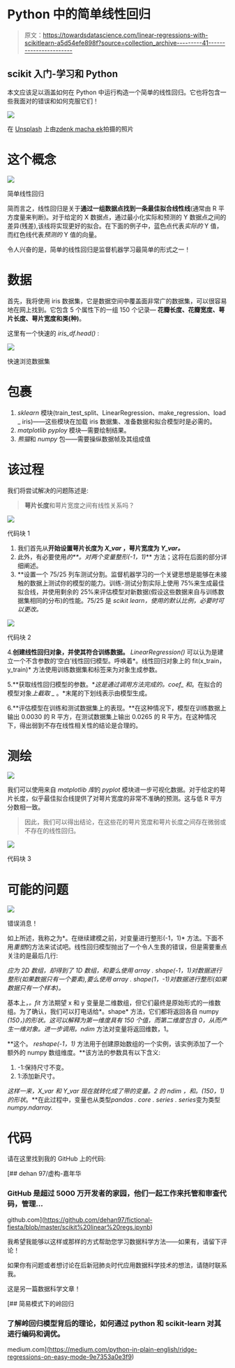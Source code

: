 # Python 中的简单线性回归

> 原文：<https://towardsdatascience.com/linear-regressions-with-scikitlearn-a5d54efe898f?source=collection_archive---------41----------------------->

## scikit 入门-学习和 Python

本文应该足以涵盖如何在 Python 中运行构造一个简单的线性回归。它也将包含一些我面对的错误和如何克服它们！

![](img/22cc49336c0282636b411b913c881a26.png)

在 [Unsplash](https://unsplash.com?utm_source=medium&utm_medium=referral) 上由[zdenk macha ek](https://unsplash.com/@zmachacek?utm_source=medium&utm_medium=referral)拍摄的照片

# 这个概念

![](img/b0347a4719b5df40680a18e7f48df18a.png)

简单线性回归

简而言之，线性回归是关于**通过一组数据点找到一条最佳拟合线性线**(通常由 R 平方度量来判断)。对于给定的 X 数据点，通过最小化实际和预测的 Y 数据点之间的差异(残差),该线将实现更好的拟合。在下面的例子中，蓝色点代表*实际的* Y 值，而红色线代表*预测的* Y 值的向量。

令人兴奋的是，简单的线性回归是监督机器学习最简单的形式之一！

# **数据**

首先，我将使用 iris 数据集，它是数据空间中覆盖面非常广的数据集，可以很容易地在网上找到。它包含 5 个属性下的一组 150 个记录— **花瓣长度、花瓣宽度、萼片长度、萼片宽度和类(种)**。

这里有一个快速的 *iris_df.head()* :

![](img/82328808b3d86bef49b70bd2b7278c32.png)

快速浏览数据集

# 包裹

1.  *sklearn* 模块(train_test_split、LinearRegression、make_regression、load _ iris)——这些模块在加载 iris 数据集、准备数据和拟合模型时是必需的。
2.  *matplotlib pyploy* 模块—需要绘制结果。
3.  *熊猫*和 *numpy* 包——需要操纵数据帧及其组成值

# 该过程

我们将尝试解决的问题陈述是:

> **萼片长度**和萼片宽度之间有线性关系吗？

![](img/36f88722d75595ac39b3d4ee4e5256e2.png)

代码块 1

1.  我们首先从**开始设置萼片长度为 *X_var* ，萼片宽度为 *Y_var。***
2.  此外，有必要使用*的**。对两个变量整形(-1，1)*** 方法；这将在后面的部分详细阐述。
3.  **设置一个 75/25 列车测试分割。监督机器学习的一个关键思想是能够在未接触的数据上测试你的模型的能力。训练-测试分割实际上使用 75%来生成最佳拟合线，并使用剩余的 25%来评估模型对新数据(假设这些数据来自与训练数据集相同的分布)的性能。75/25 是 *scikit learn，*使用的默认比例，必要时可以更改。**

![](img/09f353796797134acb462c88007a900b.png)

代码块 2

4.**创建线性回归对象，并使其符合训练数据。** *LinearRegression()* 可以认为是建立一个不含参数的‘空白’线性回归模型。呼唤着*。线性回归对象上的 fit(x_train，y_train)* 方法使用训练数据集和标签来为对象生成参数。

5.**获取线性回归模型的参数。**这是通过调用方法*完成的。coef_* 和*。在拟合的模型对象*上截取 _* 。*末尾的下划线表示由模型生成。

6.**评估模型在训练和测试数据集上的表现。**在这种情况下，模型在训练数据上输出 0.0030 的 R 平方，在测试数据集上输出 0.0265 的 R 平方。在这种情况下，得出弱到不存在线性相关性的结论是合理的。

# 测绘

![](img/2d9cbfcd06d8e454e914ac3e12d82547.png)

我们可以使用来自 *matplotlib 库*的 *pyplot* 模块进一步可视化数据。对于给定的萼片长度，似乎最佳拟合线提供了对萼片宽度的非常不准确的预测。这与低 R 平方分数相一致。

> 因此，我们可以得出结论，在这些花的萼片宽度和萼片长度之间存在微弱或不存在的线性回归。

![](img/525753cd8f74c61644b18a37f9751c0f.png)

代码块 3

# 可能的问题

![](img/f2c96f1bc0d0f9c202176d3e20b4201a.png)

错误消息！

如上所述，我称之为*。在继续建模之前，对变量进行整形(-1，1)* 方法。下面不用*重塑*的方法来试试吧。线性回归模型抛出了一个令人生畏的错误，但是需要重点关注的是最后几行:

*应为 2D 数组，却得到了 1D 数组，*和*要么使用 array . shape(-1，1)对数据进行整形(如果数据只有一个要素),要么使用 array . shape(1，-1)对数据进行整形(如果数据只有一个样本)。*

基本上，*。fit* 方法期望 x 和 y 变量是二维数组，但它们最终是原始形式的一维数组。为了确认，我们可以打电话给*。shape* 方法，它们都将返回各自 numpy *(150，)*的形状。这可以解释为第一维度具有 150 个值，而第二维度包含 0，从而产生一维对象。进一步调用*。ndim* 方法对变量将返回维数，1。

**这个。 *reshape(-1，1)* 方法用于创建原始数组的一个实例，该实例添加了一个额外的 numpy 数组维度。**该方法的参数具有以下含义:

1.  -1:保持尺寸不变。
2.  1:添加新尺寸。

**这样一来，X_var 和 Y_var 现在就转化成了带*的变量。2 的 ndim* ，和*。(150，1)的形状*。**在此过程中，变量也从类型*pandas . core . series . series*变为类型 *numpy.ndarray.*

# 代码

请在这里找到我的 GitHub 上的代码:

[](https://github.com/dehan97/fictional-fiesta/blob/master/scikit%20linear%20regs.ipynb) [## dehan 97/虚构-嘉年华

### GitHub 是超过 5000 万开发者的家园，他们一起工作来托管和审查代码，管理…

github.com](https://github.com/dehan97/fictional-fiesta/blob/master/scikit%20linear%20regs.ipynb) 

我希望我能够以这样或那样的方式帮助您学习数据科学方法——如果有，请留下评论！

如果你有问题或者想讨论在后新冠肺炎时代应用数据科学技术的想法，请随时联系我。

这是另一篇数据科学文章！

[](https://medium.com/python-in-plain-english/ridge-regressions-on-easy-mode-9e7353a0e3f9) [## 简易模式下的岭回归

### 了解岭回归模型背后的理论，如何通过 python 和 scikit-learn 对其进行编码和调优。

medium.com](https://medium.com/python-in-plain-english/ridge-regressions-on-easy-mode-9e7353a0e3f9)